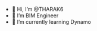 - 👋 Hi, I’m @THARAK6
- 👀 I’m BIM Engineer
- 🌱 I’m currently learning Dynamo



<!---
THARAK6/THARAK6 is a ✨ special ✨ repository because its `README.md` (this file) appears on your GitHub profile.
You can click the Preview link to take a look at your changes.
--->
